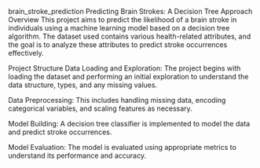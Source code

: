 brain_stroke_prediction 
Predicting Brain Strokes: A Decision Tree Approach
Overview
This project aims to predict the likelihood of a brain stroke in individuals using a machine learning model based on a decision tree algorithm. The dataset used contains various health-related attributes, and the goal is to analyze these attributes to predict stroke occurrences effectively.

Project Structure
Data Loading and Exploration: The project begins with loading the dataset and performing an initial exploration to understand the data structure, types, and any missing values.

Data Preprocessing: This includes handling missing data, encoding categorical variables, and scaling features as necessary.

Model Building: A decision tree classifier is implemented to model the data and predict stroke occurrences.

Model Evaluation: The model is evaluated using appropriate metrics to understand its performance and accuracy.
